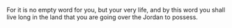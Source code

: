 For it is no empty word for you, but your very life, and by this word you shall live long in the land that you are going over the Jordan to possess.
